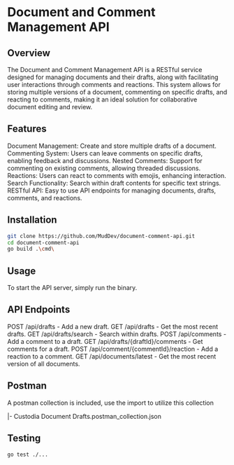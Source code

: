 # Document and Comment Management API

## Overview
The Document and Comment Management API is a RESTful service designed for managing documents and their drafts, along with facilitating user interactions through comments and reactions. This system allows for storing multiple versions of a document, commenting on specific drafts, and reacting to comments, making it an ideal solution for collaborative document editing and review.

## Features
Document Management: Create and store multiple drafts of a document.
Commenting System: Users can leave comments on specific drafts, enabling feedback and discussions.
Nested Comments: Support for commenting on existing comments, allowing threaded discussions.
Reactions: Users can react to comments with emojis, enhancing interaction.
Search Functionality: Search within draft contents for specific text strings.
RESTful API: Easy to use API endpoints for managing documents, drafts, comments, and reactions.

## Installation
```bash
git clone https://github.com/MudDev/document-comment-api.git
cd document-comment-api
go build .\cmd\
```

## Usage
To start the API server, simply run the binary.


## API Endpoints
POST /api/drafts - Add a new draft.
GET /api/drafts - Get the most recent drafts.
GET /api/drafts/search - Search within drafts.
POST /api/comments - Add a comment to a draft.
GET /api/drafts/{draftId}/comments - Get comments for a draft.
POST /api/comment/{commentId}/reaction - Add a reaction to a comment.
GET /api/documents/latest - Get the most recent version of all documents.

## Postman
A postman collection is included, use the import to utilize this collection

|- Custodia Document Drafts.postman_collection.json

## Testing
```bash
go test ./...
```

